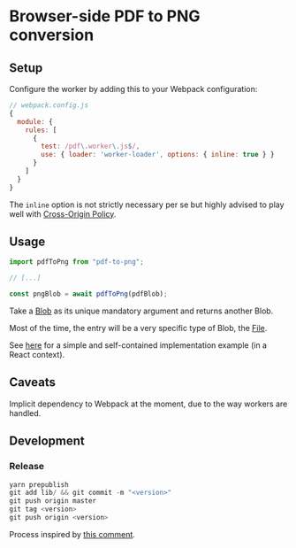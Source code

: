 # Browser-side PDF to PNG conversion

## Setup

Configure the worker by adding this to your Webpack configuration:
```js
// webpack.config.js
{
  module: {
    rules: [
      {
        test: /pdf\.worker\.js$/,
        use: { loader: 'worker-loader', options: { inline: true } }
      }
    ]
  }
}
```

The `inline` option is not strictly necessary per se but highly advised to play well with [Cross-Origin Policy](https://github.com/webpack-contrib/worker-loader#cross-origin-policy).

## Usage

```js
import pdfToPng from "pdf-to-png";

// [...]

const pngBlob = await pdfToPng(pdfBlob);
```

Take a [Blob](https://developer.mozilla.org/en-US/docs/Web/API/Blob) as its unique mandatory argument and returns another Blob.

Most of the time, the entry will be a very specific type of Blob, the [File](https://developer.mozilla.org/en-US/docs/Web/API/File).

See [here](https://github.com/doctolib-eric/pdf-to-png-demo/blob/master/src/App.js) for a simple and self-contained implementation example (in a React context).

## Caveats

Implicit dependency to Webpack at the moment, due to the way workers are handled.

## Development

### Release

```js
yarn prepublish
git add lib/ && git commit -m "<version>"
git push origin master
git tag <version>
git push origin <version>
```

Process inspired by [this comment](https://stackoverflow.com/questions/29738381/how-to-publish-a-module-written-in-es6-to-npm/33976278#33976278).
